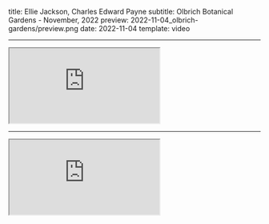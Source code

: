 title: Ellie Jackson, Charles Edward Payne
subtitle: Olbrich Botanical Gardens - November, 2022
preview: 2022-11-04_olbrich-gardens/preview.png
date: 2022-11-04
template: video

---

<div class="row">
  <div class="col d-flex justify-content-center">
    <div class="ratio ratio-16x9">
        <iframe class="embed-responsive-item" src="https://www.youtube.com/embed/Rks6x4-Hkzs?si=idljA650YwJn7Kcc" allowfullscreen></iframe>
    </div>
  </div>
</div>

---

<div class="row">
  <div class="col d-flex justify-content-center">
    <div class="ratio ratio-16x9">
        <iframe class="embed-responsive-item" src="https://www.youtube.com/embed/DuCtqcygSzI?si=zQTQvV-ATXorYBpA" allowfullscreen></iframe>
    </div>
  </div>
</div>